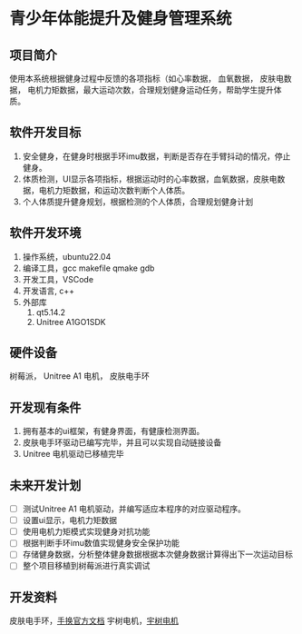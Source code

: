 <!-- # 健身器材项目开发规划

## 项目简介

使用宇树关节电机和监测手换开发一款智能健身设备。

## 设备开发  

OS : ubuntu 22.04
OS : Rasbretty Pi OS
编程语言 : cpp
语言版本 : cpp 17
ui框架 : QT 5.14.2
开发工具 qt creator VSCode git qmake
设备通信方式 串口通信 包含普通串口 RS-485
调用外部库: UnitreeMotor A1 G1官方SDK，含有x86_64和ARM

## 设备开发任务简介

使用监测手环读取人体心率，血氧饱和度，肌电信号，陀螺仪数据（包括三轴加速度，角加速度，eular angle，[手换官方文档](https://sichiray-tech.yuque.com/dm0eyv/chanpin/tisx58x4wb8fuu75)），该设备通过串口与设备通信，串口基本配置信息在**手环官方文档**中存在。

使用宇树电机作为健身直接的设备，打算采用宇树电机的力矩模式实现可调拉力健身，宇树电机还未真正了解，但是根据之前使用RoboMaster GM6020的经验可以实习阻尼效果，实现电机作为建设设备这一基本目标。电机自身可以检测**力矩、角度、角速度、角加速度、温度**,可以控制电机**力矩、角度、角速度、刚度、阻尼**，本工程预采宇树电机SDK进行继续开发，（主要不想写电机驱动，感觉太麻烦了）

计划使用树莓派Raspberry Pi作为控制中心，监测手环作为反馈设备读取健身过程中的运动数据，比如使用IMU在健身过程中判断身体是否抖动,如果抖动则电机停止运行保护用户安全。使用电机自带的力矩传感器器，读取当前力矩数据，根据反馈值调整阻尼或力矩。进行健身调控。

使用qt设计基本健身基本ui框架，(不要过度在意ui设计,项目功能实现才是核心)，ui设计需求,可以显示监测手环数据。可以让用户调控电机的参数。

## 开发任务

### UI

- [x] 设计基本的工程UI框架，内容包括，工程项目需要的基本页面（现计划设计3个页面，包括 **健身页面**、**健康管理页面**、**用户说明页面**。
- [x] 深化设计健身页面,深化实习功能为**健身设备链接**、**健身开始停止按钮**、**监测设备数据显示**,为其编写基本的回调函数。
- [ ] 深化设计健康管理页面，**该页面需要用户的、身高、体重、手环、健身历史数据**，该页面目标为
  - [ ] 获取用户个人数据。根据个人数据分析个人健康状态，简单来讲是算BMI(初期计划)
  - [ ] 显示历史健身健身数据,计划采用文件读写实习。运动完毕存放该次健身数据。然后该页面显示历史数据。(如果时间不够仅显示该次运动数据即可),**用一个图表显示，历史运动量，或者说运动次数，就是显示每次运动拉了多少次，直接显示历史数据即可**
  - [ ] 直接根据年龄以及手环数据分析，心率血氧是否正常。
- [ ] 设计用户说明页面，编写基本的使用说明书,纯文字即可

### 设备驱动

- [ ] 实现所有设备一键自动链接
  - [x] 编写基本的串口自动识别设备并连接函数。
  - [x] 使用监测设备测试实现。
  - [ ] 电机设备实现

- [ ] 驱动健康监测设备，实现主控模块(即Raspbretty PI)流畅读取手环数据。
  - [x] 编写基本驱动程序
    - [x] 监测设备实现,健身用Qt串口库实习
    - [x] 电机实现，电机用官方sdk实现
  - [ ] 测试代码

### 开发拓展

如果时间充裕且代码稳定可以进行该部分的开发，开发内容如下。

- [ ] 实现多用户设计，可以进行用户的添加，用户健康管理

## 工程开发框图

[工程开发框图](./developer.drawio)

## 开发存在难点

- 现阶段电机开发存在一定难度，由于未真正使用过该电机开发项目，所以没有过大的把握能对该电机进行快速开发。现在开发难点在于没有真正搞清健身器材需要如何开发电机。
- 第一次使用qt库进行正式软件开发，需要进行适应学习。 -->

# 青少年体能提升及健身管理系统

## 项目简介

使用本系统根据健身过程中反馈的各项指标（如心率数据， 血氧数据， 皮肤电数据， 电机力矩数据，最大运动次数，合理规划健身运动任务，帮助学生提升体质。

## 软件开发目标

1. 安全健身，在健身时根据手环imu数据，判断是否存在手臂抖动的情况，停止健身。
2. 体质检测，UI显示各项指标，根据运动时的心率数据，血氧数据，皮肤电数据，电机力矩数据，和运动次数判断个人体质。
3. 个人体质提升健身规划，根据检测的个人体质，合理规划健身计划

## 软件开发环境

1. 操作系统，ubuntu22.04
2. 编译工具，gcc makefile qmake gdb
3. 开发工具，VSCode
4. 开发语言, c++
5. 外部库
   1. qt5.14.2
   2. Unitree A1GO1SDK

## 硬件设备

树莓派， Unitree A1 电机， 皮肤电手环

## 开发现有条件

1. 拥有基本的ui框架，有健身界面，有健康检测界面。
2. 皮肤电手环驱动已编写完毕，并且可以实现自动链接设备
3. Unitree 电机驱动已移植完毕

## 未来开发计划

- [ ] 测试Unitree A1 电机驱动，并编写适应本程序的对应驱动程序。
- [ ] 设置ui显示，电机力矩数据
- [ ] 使用电机力矩模式实现健身对抗功能
- [ ] 根据判断手环imu数值实现健身安全保护功能
- [ ] 存储健身数据，分析整体健身数据根据本次健身数据计算得出下一次运动目标
- [ ] 整个项目移植到树莓派进行真实调试

## 开发资料

皮肤电手环，[手换官方文档](https://sichiray-tech.yuque.com/dm0eyv/chanpin/tisx58x4wb8fuu75)
宇树电机，[宇树电机](../development%20resource/A1电机资料/01电机手册及文档/)
